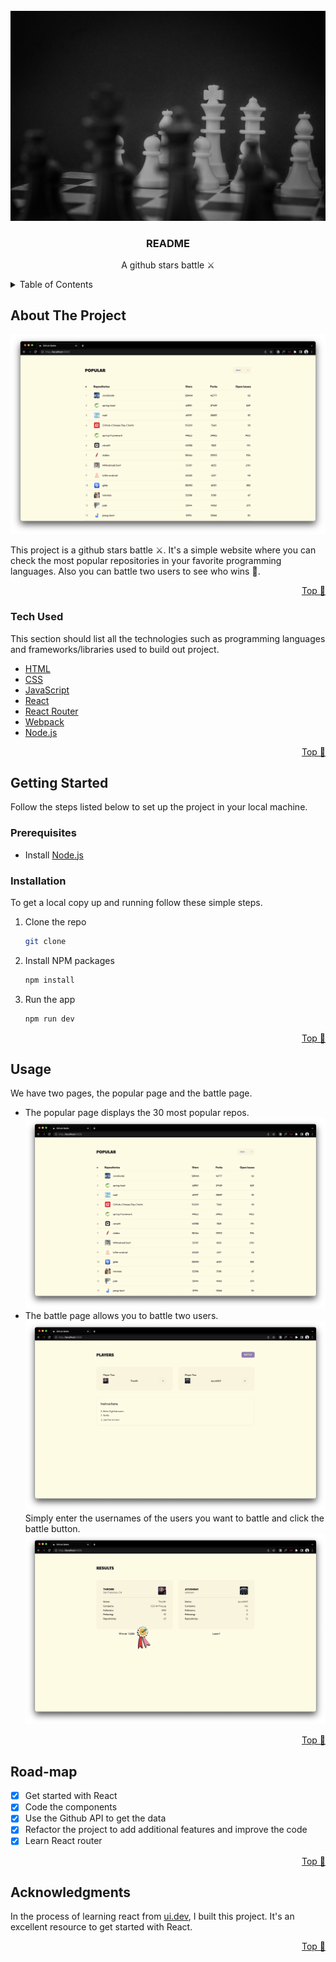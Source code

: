 <!-- PROJECT INTRO -->
<br />
<div align="center">
   <img src="./readme-images/battle.jpg">

  <h3 align="center" id="readme-top">README</h3>

  <p align="center">
		A github stars battle ⚔️
  </p>
</div>

<!-- TABLE OF CONTENTS -->
<details>
  <summary>Table of Contents</summary>
  <ol>
    <li>
      <a href="#about-the-project">About The Project</a>
      <ul>
        <li><a href="#built-with">Tech Used</a></li>
      </ul>
    </li>
    <li>
      <a href="#getting-started">Getting Started</a>
      <ul>
        <li><a href="#prerequisites">Prerequisites</a></li>
        <li><a href="#installation">Installation</a></li>
      </ul>
    </li>
    <li><a href="#usage">Usage</a></li>
    <li><a href="#roadmap">Road-map</a></li>
    <li><a href="#acknowledgments">Acknowledgments</a></li>
  </ol>
</details>


<!-- ABOUT THE PROJECT -->
## About The Project

![Project Screen Shot](./readme-images/popular-page.png)

This project is a github stars battle ⚔️. It's a simple website where you can check the most popular repositories in your favorite programming languages.
Also you can battle two users to see who wins 🥇.

<p align="right"><a href="#readme-top">Top 🔺</a></p>


### Tech Used

This section should list all the technologies such as programming languages and frameworks/libraries used to build out project.

* [HTML](https://developer.mozilla.org/en-US/docs/Web/HTML)
* [CSS](https://developer.mozilla.org/en-US/docs/Web/CSS)
* [JavaScript](https://developer.mozilla.org/en-US/docs/Web/JavaScript)
* [React](https://reactjs.org/)
* [React Router](https://reactrouter.com/en/main)
* [Webpack](https://webpack.js.org/)
* [Node.js](https://nodejs.org/en/)

<p align="right"><a href="#readme-top">Top 🔺</a></p>


<!-- GETTING STARTED -->
## Getting Started
Follow the steps listed below to set up the project in your local machine.


### Prerequisites

* Install [Node.js](https://nodejs.org/en/download/)


### Installation
To get a local copy up and running follow these simple steps.
1. Clone the repo
	```sh
	git clone
	```
2. Install NPM packages
	```sh
	npm install
	```
3. Run the app
	```sh
	npm run dev
	```

<p align="right"><a href="#readme-top">Top 🔺</a></p>



<!-- USAGE EXAMPLES -->
## Usage
We have two pages, the popular page and the battle page.
* The popular page displays the 30 most popular repos.
![Popular Page](./readme-images/popular-page.png)
* The battle page allows you to battle two users.
![Battle Page](./readme-images/battle-users.png)
Simply enter the usernames of the users you want to battle and click the battle button.
![Battle Results](./readme-images/battle-result.png)



<p align="right"><a href="#readme-top">Top 🔺</a></p>


<!-- ROAD-MAP -->
## Road-map

- [x] Get started with React
- [x] Code the components
- [x] Use the Github API to get the data
- [x] Refactor the project to add additional features and improve the code
- [x] Learn React router

<p align="right"><a href="#readme-top">Top 🔺</a></p>


<!-- ACKNOWLEDGMENTS -->
## Acknowledgments

In the process of learning react from [ui.dev](https://ui.dev/react-v5/), I built this project. It's an excellent resource to get started with React.

<p align="right"><a href="#readme-top">Top 🔺</a></p>